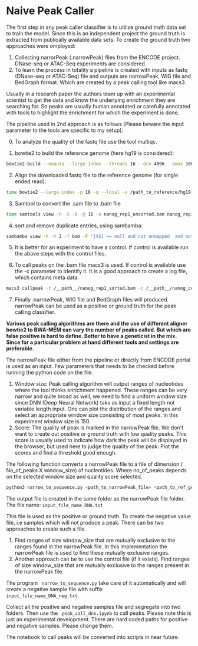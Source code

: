 # Naive Peak Caller

The first step in any peak caller classifier is to utilize ground truth data set to train the model. Since this is an independent project the ground truth is extracted from publically available data sets. To create the ground truth two approaches were employed:

1. Collecting narrorPeak (.narrowPeak) files from the ENCODE project. DNase-seq or ATAC-Seq experiments are considered.
2. To learn the process in totality a pipeline is created with inputs as fastq (DNase-seq or ATAC-Seq) file and outputs are narrowPeak, WIG file and BedGraph format. Which are created by a peak calling tool like macs3.

Usually in a research paper the authors team up with an experimental scientist to get the data and know the underlying enrichment they are searching for. So peaks are usually human annotated or carefully annotated with tools to highlight the enrichment for which the experiment is done.

The pipeline used in 2nd approach is as follows [Please beware the input parameter to the tools are specific to my setup]:

0. To analyze the quality of the fastq file use the tool multiqc. 

1. bowtie2 to build the reference genome (here hg19 is considered): 

```bash
bowtie2-build --noauto --large-index --threads 16 --dcv 4096 --bmax 100000000 hg19.fa hg19
```
2. Align the downloaded fastq file to the reference genome (for single ended read):

```bash
time bowtie2 --large-index -p 16 -q --local -x /path_to_reference/hg19 -U /path_to_fastq/nanog_rep1.fastq -S /path_to_output/nanog_rep1_unsorted.sam
```

3. Samtool to convert the .sam file to .bam file

```bash
time samtools view -h -S -b -@ 16 -o nanog_rep1_unsorted.bam nanog_rep1_unsorted.sam
```

4. sort and remove duplicate entries, using sambamba:

```bash
sambamba view -h -t 2 -f bam -F "[XS] == null and not unmapped  and not duplicate" nanog_rep1_sorted.bam > nanog_rep1_align.bam
```

5. It is better for an experiment to have a control. If control is available run the above steps with the control files. 

6. To call peaks on the .bam file macs3 is used. If control is available use the -c parameter to identify it. It is a good approach to create a log file, which contains meta data. 

```bash
macs3 callpeak -t /__path__/nanog_rep1_sorted.bam -c /__path__/nanog_control_sorted.bam -n output_name -g hs --bdg -q 0.05 -f BAM 2> ~/__path__/output.log 
```

7. Finally .narrowPeak, WIG file and BedGraph files will produced. narrowPeak can be used as a positive or ground truth for the peak calling classifier.

**Various peak calling algorithms are there and the use of different aligner bowtie2 to BWA-MEM can vary the number of peaks called. But which are false positive is hard to define. Better to have a geneticist in the mix. Since for a particular problem at hand different tools and settings are preferable.** 

The narrowPeak file either from the pipeline or directly from ENCODE portal is used as an input. Few parameters that needs to be checked before running the python code on the file. 

1. Window size: Peak calling algorithm will output ranges of nucleotides where the tool thinks enrichment happened. These ranges can be very narrow and quite broad as well, we need to find a uniform window size since DNN (Deep Neural Network) taks as input a fixed length not variable length input. One can plot the distribution of the ranges and select an appropriate window size consisting of most peaks. In this experiment window size is 150.
2. Score: The quality of peak is marked in the narrowPeak file. We don't want to create out positive or ground truth with low quality peaks. This score is usually used to indicate how dark the peak will be displayed in the browser, but used here to judge the quality of the peak. Plot the scores and find a threshold good enough.

The following function converts a narrowPeak file to a file of dimension ( No_of_peaks X window_size) of nucleotides. Where no_of_peaks depends on the selected window size and quality score selected. 

```bash
python3 narrow_to_sequence.py <path_to_narrowPeak_file> <path_to_ref_genome_folder>
```

The output file is created in the same folder as the narrowPeak file folder. The file name: <code>input_file_name_DNA.txt</code>

This file is used as the positive or ground truth. To create the negative value file, i.e samples which will not produce a peak. There can be two approaches to create such a file. 

1. Find ranges of size window_size that are mutually exclusive to the ranges found in the narrowPeak file. In this implementation the narrowPeak file is used to find these mutually exclusive ranges.
2. Another approach can be to use the control file (if it exists). Find ranges of size window_size that are mutually exclusive to the ranges present in the narrowPeak file.

The program <code> narrow_to_sequence.py</code> take care of it automatically and will create a negative sample file with suffix <code> input_file_name_DNA_neg.txt</code>.

Collect all the positive and negative samples file and segregate into two folders. Then use the <code> peak_call_dnn.ipynb</code> to call peaks. Please note this is just an experimental development. There are hard coded paths for positive and negative samples. Please change them.

The notebook to call peaks will be converted into scripts in near future. 